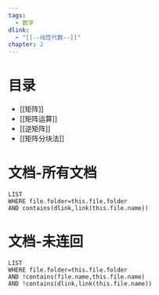 ```yaml
---
tags:
  - 数学
dlink:
  - "[[--线性代数--]]"
chapter: 2
---
```

# 目录
- [[矩阵]]
- [[矩阵运算]]
- [[逆矩阵]]
- [[矩阵分块法]]

# 文档-所有文档
```dataview
LIST
WHERE file.folder=this.file.folder
AND contains(dlink,link(this.file.name))
```
# 文档-未连回
```dataview
LIST
WHERE file.folder=this.file.folder
AND !contains(file.name,this.file.name)
AND !contains(dlink,link(this.file.name))
```